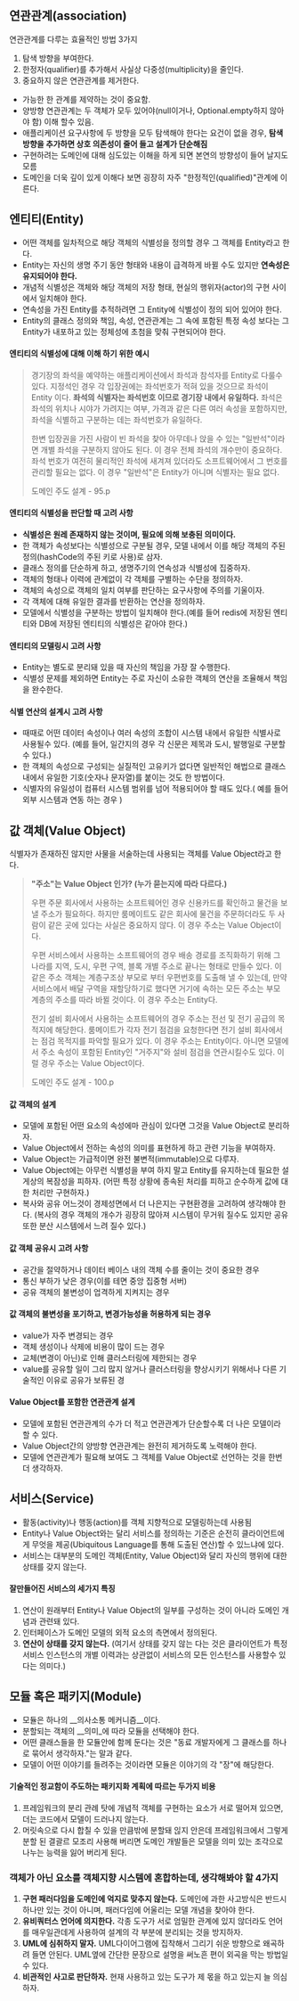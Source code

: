 ## 연관관계(association)
연관관계를 다루는 효율적인 방법 3가지
1. 탐색 방향을 부여한다.
2. 한정자(qualifier)를 추가해서 사실상 다중성(multiplicity)을 줄인다.
3. 중요하지 않은 연관관계를 제거한다.

- 가능한 한 관계를 제약하는 것이 중요함.
- 양방향 연관관계는 두 객체가 모두 있어야(null이거나, Optional.empty하지 않아야 함) 이해 할수 있음.
- 애플리케이션 요구사항에 두 방향을 모두 탐색해야 한다는 요건이 없을 경우, __탐색 방향을 추가하면 상호 의존성이 줄어 들고 설계가 단순해짐__
- 구현하려는 도메인에 대해 심도있는 이해을 하게 되면 본연의 방향성이 들어 날지도 모름
- 도메인을 더욱 깊이 있게 이해다 보면 굉장히 자주 "한정적인(qualified)"관계에 이른다.

## 엔티티(Entity)
- 어떤 객체를 일차적으로 해당 객체의 식별성을 정의할 경우 그 객체를 Entity라고 한다.
- Entity는 자신의 생명 주기 동안 형태와 내용이 급격하게 바뀔 수도 있지만 __연속성은 유지되어야 한다.__
- 개념적 식별성은 객체와 해당 객체의 저장 형태, 현실의 행위자(actor)의 구현 사이에서 일치해야 한다.
- 연속성을 가진 Entity를 추적하려면 그 Entity에 식별성이 정의 되어 있어야 한다.
- Entity의 클래스 정의와 책임, 속성, 연관관계는 그 속에 포함된 특정 속성 보다는 그 Entity가 내포하고 있는 정체성에 초첨을 맞춰 구현되어야 한다.

#### 엔티티의 식별성에 대해 이해 하기 위한 예시
> 경기장의 좌석을 예약하는 애플리케이션에서 좌석과 참석자를 Entity로 다룰수 있다.
> 지정석인 경우 각 입장권에는 좌석번호가 적혀 있을 것으므로 좌석이 Entity 이다. 
> __좌석의 식별자는 좌석번호 이므로 경기장 내에서 유일하다.__
> 좌석은 좌석의 위치나 시야가 가려지는 여부, 가격과 같은 다른 여러 속성을 포함하지만,
> 좌석을 식별하고 구분하는 데는 좌석번호가 유일하다.
>
> 한변 입장권을 가진 사람이 빈 좌석을 찾아 아무데나 앉을 수 있는 "일반석"이라면 개별 좌석을 구분하지 않아도 된다.
> 이 경우 전체 좌석의 개수만이 중요하다. 좌석 번호가 여전히 물리적인 좌석에 새겨져 있더라도 소프트웨어에서 그 번호를 관리할 필요는 없다.
> 이 경우 "일반석"은 Entity가 아니며 식별자는 필요 없다.
> 
> 도메인 주도 설계 - 95.p   

#### 엔티티의 식별성을 판단할 때 고려 사항
- __식별성은 원레 존재하지 않는 것이며, 필요에 의해 보충된 의미이다.__
- 한 객체가 속성보다는 식별성으로 구분될 경우, 모델 내에서 이를 해당 객체의 주된 정의(hashCode의 주된 키로 사용)로 삼자.
- 클래스 정의를 단순하게 하고, 생명주기의 연속성과 식별성에 집중하자.
- 객체의 형태나 이력에 관계없이 각 객체를 구별하는 수단을 정의하자.
- 객체의 속성으로 객체의 일치 여부를 판단하는 요구사항에 주의를 기울이자.
- 각 객체에 대해 유일한 결과를 반환하는 연산을 정의하자.
- 모델에서 식별성을 구분하는 방법이 일치해야 한다.(예를 들어 redis에 저장된 엔티티와 DB에 저장된 엔티티의 식별성은 같아야 한다.)

#### 엔티티의 모델링시 고려 사항
- Entity는 별도로 분리돼 있을 때 자신의 책임을 가장 잘 수행한다.
- 식별성 문제를 제외하면 Entity는 주로 자신이 소유한 객체의 연산을 조율해서 책임을 완수한다.

#### 식별 연산의 설계시 고려 사항
- 때때로 어떤 데이터 속성이나 여러 속성의 조합이 시스템 내에서 유일한 식별사로 사용될수 있다.
(예를 들어, 일간지의 경우 각 신문은 제목과 도시, 발행일로 구분할 수 있다.)
- 한 객체의 속성으로 구성되는 실질적인 고유키가 없다면 일반적인 해법으로 클래스 내에서 유일한 기호(숫자나 문자열)를 붙이는 것도 한 방법이다.
- 식별자의 유일성이 컴퓨터 시스템 범위를 넘어 적용되어야 할 때도 있다.( 예를 들어 외부 시스템과 연동 하는 경우 )


## 값 객체(Value Object)
식별자가 존재하진 않지만 사물을 서술하는데 사용되는 객체를 Value Object라고 한다.

> __"주소"는 Value Object 인가? (누가 묻는지에 따라 다르다.)__
> 
> 우편 주문 회사에서 사용하는 소프트웨어인 경우 신용카드를 확인하고 물건을 보낼 주소가 필요하다.
> 하지만 룸메이트도 같은 회사에 물건을 주문하더라도 두 사람이 같은 곳에 있다는 사실은 중요하지 않다.
> 이 경우 주소는 Value Object이다.
>
> 우편 서비스에서 사용하는 소프트웨어의 경우 배송 경로를 조직화하기 위해 그 나라를 지역, 도시, 우편 구역, 블록 개별 주소로 끝나는 형태로 만들수 있다.
> 이 같은 주소 객체는 계층구조상 부모로 부터 우편번호를 도출해 낼 수 있는데, 만약 서비스에서 배달 구역을 재할당하기로 했다면 거기에 속하는 모든 주소는 
> 부모 계층의 주소를 따라 바뀔 것이다. 이 경우 주소는 Entity다.
>
> 전기 설비 회사에서 사용하는 소프트웨어의 경우 주소는 전선 및 전기 공급의 목적지에 해당한다.
> 룸메이트가 각자 전기 점검을 요청한다면 전기 설비 회사에서는 점검 목적지를 파악할 필요가 있다.
> 이 경우 주소는 Entity이다.
> 아니면 모델에서 주소 속성이 포함된 Entity인 "거주지"와 설비 점검을 연관시킬수도 있다. 
> 이럴 경우 주소는 Value Object이다.
>
> 도메인 주도 설계 - 100.p   

#### 값 객체의 설계 
- 모델에 포함된 어떤 요소의 속성에마 관심이 있다면 그것을 Value Object로 분리하자.
- Value Object에서 전하는 속성의 의미를 표현하게 하고 관련 기능을 부여하자.
- Value Object는 가급적이면 완전 불변적(immutable)으로 다루자.
- Value Object에는 아무런 식별성을 부여 하지 말고 Entity를 유지하는데 필요한 설게상의 복잠성을 피하자.
(어떤 특정 상황에 종속된 처리를 피하고 순수하게 값에 대한 처리만 구현하자.) 
- 복사와 공유 어느것이 경제성면에서 더 나은지는 구현환경을 고려하여 생각해야 한다.
(복사의 경우 객체의 개수가 굉장히 많아져 시스템이 무거워 질수도 있지만 공유 또한 분산 시스템에서 느려 질수 있다.)

#### 값 객체 공유시 고려 사항
- 공간을 절약하거나 데이터 베이스 내의 객체 수를 줄이는 것이 중요한 경우
- 통신 부하가 낮은 경우(이를 테면 중앙 집중형 서버)
- 공유 객체의 불변성이 업격하게 지켜지는 경우

#### 값 객체의 불변성을 포기하고, 변경가능성을 허용하게 되는 경우
- value가 자주 변경되는 경우
- 객체 생성이나 삭제에 비용이 많이 드는 경우
- 교체(변경이 아닌)로 인해 클러스터링에 제한되는 경우
- value를 공유할 일이 그리 많지 않거나 클러스터링을 향상시키기 위해서나 다른 기술적인 이유로 공유가 보류된 경

#### Value Object를 포함한 연관관계 설계
- 모델에 포함된 연관관계의 수가 더 적고 연관관계가 단순할수록 더 나은 모델이라 할 수 있다.
- Value Object간의 양방향 연관관계는 완전히 제거하도록 노력해야 한다.
- 모델에 연관관계가 필요해 보여도 그 객체를 Value Object로 선언하는 것을 한번 더 생각하자.

## 서비스(Service)
- 활동(activity)나 행동(action)를 객체 지향적으로 모델링하는데 사용됨 
- Entity나 Value Object와는 달리 서비스를 정의하는 기준은 순전히 클라이언트에게 무엇을 제공(Ubiquitous Language를 통해 도출된 연산)할 수 있느냐에 있다. 
- 서비스는 대부분의 도메인 객체(Entity, Value Object)와 달리 자신의 행위에 대한 상태를 갖지 않는다.

#### 잘만들어진 서비스의 세가지 특징
1. 연산이 원래부터 Entity나 Value Object의 일부를 구성하는 것이 아니라 도메인 개념과 관련돼 있다.
2. 인터페이스가 도메인 모델의 외적 요소의 측면에서 정의된다.
3. __연산이 상태를 갖지 않는다.__
(여기서 상태를 갖지 않는 다는 것은 클라이언트가 특정 서비스 인스턴스의 개별 이력과는 상관없이 서비스의 모든 인스턴스를 사용할수 있다는 의미다.)


## 모듈 혹은 패키지(Module)
- 모듈은 하나의 __의사소통 메커니즘__이다.
- 분할되는 객체의 __의미_에 따라 모듈을 선택해야 한다.
- 어떤 클래스들을 한 모듈안에 함께 둔다는 것은 "동료 개발자에게 그 클래스를 하나로 묶어서 생각하자."는 말과 같다. 
- 모델이 어떤 이야기를 들려주는 것이라면 모듈은 이야기의 각 "장"에 해당한다.

#### 기술적인 정교함이 주도하는 패키지화 계획에 따르는 두가지 비용
1. 프레임워크의 분리 관례 탓에 개념적 객체를 구현하는 요소가 서로 떨어져 있으면, 더는 코드에서 모델이 드러나지 않는다.
2. 머릿속으로 다시 합칠 수 있을 만큼밖에 분할돼 읺지 안은데 프레임워크에서 그렇게 분할 된 결괄르 모조리 사용해 버리면 
도메인 개발들은 모델을 의미 있는 조각으로 나누는 능력을 잃어 버리게 된다.


### 객체가 아닌 요소를 객체지향 시스템에 혼합하는데, 생각해봐야 할 4가지
1. __구현 패러다임을 도메인에 억지로 맞추지 않는다.__  도메인에 과한 사고방식은 반드시 하나만 있는 것이 아니며, 패러다임에 어울리는 모델 개념을 찾아야 한다.
2. __유비쿼터스 언어에 의지한다.__ 각종 도구가 서로 엄밀한 관계에 있지 않더라도 언어를 매우일관데게 사용하여 설계의 각 부분에 분리되는 것을 방지하자.
3. __UML에 심취하지 말자.__ UML다이어그램에 집착해서 그리기 쉬운 방향으로 왜곡하려 들면 안된다. UML옆에 간단한 문장으로 설명을 써노흔 편이 외곡을 막는 방법일수 있다.
4. __비관적인 사고로 판단하자.__ 현재 사용하고 있는 도구가 제 몫을 하고 있는지 늘 의심하자.


